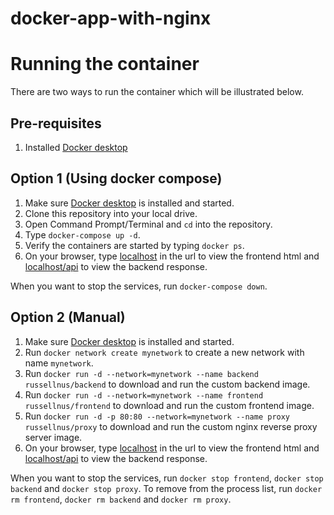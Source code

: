 # docker-app-with-nginx

# Running the container

There are two ways to run the container which will be illustrated below.

## Pre-requisites
1. Installed [Docker desktop](https://docs.docker.com/get-docker/)

## Option 1 (Using docker compose)
1. Make sure [Docker desktop](https://docs.docker.com/get-docker/) is installed and started.
2. Clone this repository into your local drive.
3. Open Command Prompt/Terminal and `cd` into the repository.
4. Type `docker-compose up -d`.
5. Verify the containers are started by typing `docker ps`.
6. On your browser, type [localhost](http://localhost) in the url to view the frontend html and [localhost/api](http://localhost/api) to view the backend response.

When you want to stop the services, run `docker-compose down`.

## Option 2 (Manual)
1. Make sure [Docker desktop](https://docs.docker.com/get-docker/) is installed and started.
2. Run `docker network create mynetwork` to create a new network with name `mynetwork`.
3. Run `docker run -d --network=mynetwork --name backend russellnus/backend` to download and run the custom backend image.
4. Run `docker run -d --network=mynetwork --name frontend russellnus/frontend` to download and run the custom frontend image.
5. Run `docker run -d -p 80:80 --network=mynetwork --name proxy russellnus/proxy` to download and run the custom nginx reverse proxy server image.
6. On your browser, type [localhost](http://localhost) in the url to view the frontend html and [localhost/api](http://localhost/api) to view the backend response.

When you want to stop the services, run `docker stop frontend`, `docker stop backend` and `docker stop proxy`. To remove from the process list, run `docker rm frontend`, `docker rm backend` and `docker rm proxy`.
